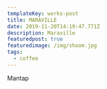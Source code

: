 ```yaml
---
templateKey: works-post
title: MARAVILLE
date: 2019-11-20T14:19:47.771Z
description: Maraville
featuredpost: true
featuredimage: /img/shoom.jpg
tags:
  - coffee
---
```

Mantap
